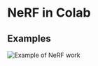 # NeRF in Colab

## Examples

![Example of NeRF work](https://github.com/BioWar/NeRF-in-Colab/blob/main/Images/tank_30.gif "Tank T-34")
